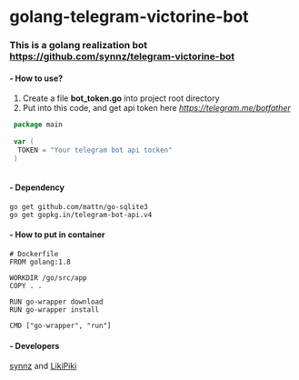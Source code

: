# golang-telegram-victorine-bot


### This is a golang realization bot https://github.com/synnz/telegram-victorine-bot

#### - How to use?
1) Create a file **bot_token.go** into project root directory
2) Put into this code, and get api token here *https://telegram.me/botfather*
```GO
 package main
 
 var (
  TOKEN = "Your telegram bot api tocken"
 )
 
```

#### - Dependency
```
go get github.com/mattn/go-sqlite3
go get gopkg.in/telegram-bot-api.v4
```

#### - How to put in container
```
# Dockerfile
FROM golang:1.8

WORKDIR /go/src/app
COPY . .

RUN go-wrapper download 
RUN go-wrapper install 

CMD ["go-wrapper", "run"]
```

#### - Developers
[synnz](https://github.com/synnz) and [LikiPiki](https://github.com/LikiPiki)
